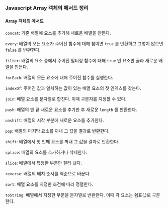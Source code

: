 ### Javascript Array 객체의 메서드 정리

#### Array 객체의 메서드

`concat`: 기존 배열에 요소를 추가해 새로운 배열을 만든다.

`every`: 배열의 모든 요소가 주어진 함수에 대해 참이면 `true` 를 반환하고 그렇지 않으면 `false` 를 반환한다.

`filter`: 배열의 요소 중에서 주어진 필터링 함수에 대해 `true` 인 요소만 골라 새로운 배열을 만든다.

`forEach`: 배열의 모든 요소에 대해 주어진 함수를 실행한다.

`indexOf`: 주어진 값과 일치하는 값이 있는 배열 요소의 첫 인덱스를 찾는다.

`join`: 배열 요소를 문자열로 합친다. 이때 구분자를 지정할 수 있다.

`push`: 배열의 맨 끝 새로운 요소를 추가한 후 새로운 `length` 를 반환한다.

`unshift`: 배열의 시작 부분에 새로운 요소를 추가한다.

`pop`: 배열의 마지막 요소를 꺼내 그 값을 결과로 반환한다.

`shift`: 배열에서 첫 번째 요소를 꺼내 그 값을 결과로 반환한다.

`splice`: 배열의 요소를 추가하거나 삭제한다.

`slice`: 배열에서 특정한 부분만 잘라 낸다.

`reverse`: 배열의 배치 순서를 역순으로 바꾼다.

`sort`: 배열 요소를 지정한 조건에 따라 정렬한다.

`toString`: 배열에서 지정한 부분을 문자열로 반환한다. 이때 각 요소는 쉼표(,)로 구분한다.
